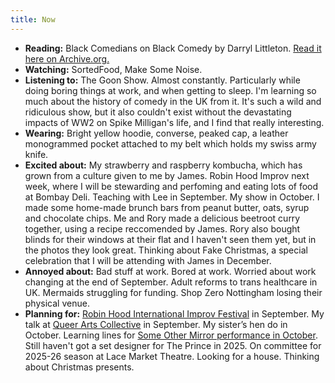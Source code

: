 ```yaml
---
title: Now
---
```

- **Reading:** Black Comedians on Black Comedy by Darryl Littleton. [Read it here on Archive.org.](https://archive.org/details/blackcomedianson00litt)
- **Watching:** SortedFood, Make Some Noise.
- **Listening to:** The Goon Show. Almost constantly. Particularly while doing boring things at work, and when getting to sleep. I'm learning so much about the history of comedy in the UK from it. It's such a wild and ridiculous show, but it also couldn't exist without the devastating impacts of WW2 on Spike Milligan's life, and I find that really interesting.
- **Wearing:** Bright yellow hoodie, converse, peaked cap, a leather monogrammed pocket attached to my belt which holds my swiss army knife.
- **Excited about:** My strawberry and raspberry kombucha, which has grown from a culture given to me by James. Robin Hood Improv next week, where I will be stewarding and perfoming and eating lots of food at Bombay Deli. Teaching with Lee in September. My show in October. I made some home-made brunch bars from peanut butter, oats, syrup and chocolate chips. Me and Rory made a delicious beetroot curry together, using a recipe reccomended by James. Rory also bought blinds for their windows at their flat and I haven't seen them yet, but in the photos they look great. Thinking about Fake Christmas, a special celebration that I will be attending with James in December.
- **Annoyed about:** Bad stuff at work. Bored at work. Worried about work changing at the end of September. Adult reforms to trans healthcare in UK. Mermaids struggling for funding. Shop Zero Nottingham losing their physical venue.
- **Planning for:** [Robin Hood International Improv Festival](https://www.robinhoodimprov.co.uk/) in September. My talk at [Queer Arts Collective](https://nottinghamplayhouse.co.uk/project/nottinghams-queer-arts-collective/) in September.  My sister’s hen do in October. Learning lines for [Some Other Mirror performance in October](https://lambethfringe.com/events/some-other-mirrors). Still haven't got a set designer for The Prince in 2025. On committee for 2025-26 season at Lace Market Theatre. Looking for a house. Thinking about Christmas presents.
